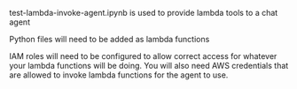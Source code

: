 test-lambda-invoke-agent.ipynb is used to provide lambda tools to a chat agent

Python files will need to be added as lambda functions

IAM roles will need to be configured to allow correct access for whatever your lambda functions will be doing. You will also need AWS credentials that are allowed to invoke lambda functions for the agent to use. 